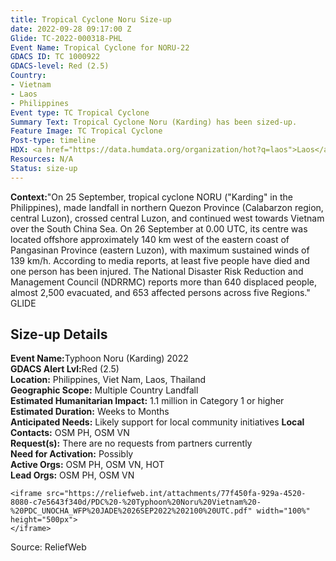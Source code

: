 ```yaml
---
title: Tropical Cyclone Noru Size-up
date: 2022-09-28 09:17:00 Z
Glide: TC-2022-000318-PHL
Event Name: Tropical Cyclone for NORU-22
GDACS ID: TC 1000922
GDACS-level: Red (2.5)
Country:
- Vietnam
- Laos
- Philippines
Event type: TC Tropical Cyclone
Summary Text: Tropical Cyclone Noru (Karding) has been sized-up.
Feature Image: TC Tropical Cyclone
Post-type: timeline
HDX: <a href="https://data.humdata.org/organization/hot?q=laos">Laos</a>,  <a href="https://data.humdata.org/organization/hot?q=philippines">Philippines</a>
Resources: N/A
Status: size-up
---
```


<strong>Context:</strong>"On 25 September, tropical cyclone NORU ("Karding" in the Philippines), made landfall in northern Quezon Province (Calabarzon region, central Luzon), crossed central Luzon, and continued west towards Vietnam over the South China Sea. On 26 September at 0.00 UTC, its centre was located offshore approximately 140 km west of the eastern coast of Pangasinan Province (eastern Luzon), with maximum sustained winds of 139 km/h. According to media reports, at least five people have died and one person has been injured. The National Disaster Risk Reduction and Management Council (NDRRMC) reports more than 640 displaced people, almost 2,500 evacuated, and 653 affected persons across five Regions."<be> GLIDE

<h2>Size-up Details</h2>

<strong>Event Name:</strong>Typhoon Noru (Karding) 2022
<br>
<strong>GDACS Alert Lvl:</strong>Red (2.5)<br>
<strong>Location:</strong> Philippines, Viet Nam, Laos, Thailand
<br>
<strong>Geographic Scope:</strong> Multiple Country Landfall
<br>
<strong>Estimated Humanitarian Impact:</strong> 1.1 million in Category 1 or higher<br>
<strong>Estimated Duration:</strong> Weeks to Months
<br>
<strong>Anticipated Needs:</strong> Likely support for local community initiatives
<be>
<strong>Local Contacts:</strong> OSM PH, OSM VN<br>
<strong>Request(s):</strong> There are no requests from partners currently<br>
<strong>Need for Activation:</strong> Possibly<br>
<strong>Active Orgs:</strong> OSM PH, OSM VN, HOT<br>
<strong>Lead Orgs:</strong> OSM PH, OSM VN<be>


    <iframe src="https://reliefweb.int/attachments/77f450fa-929a-4520-8080-c7e5643f340d/PDC%20-%20Typhoon%20Noru%20Vietnam%20-%20PDC_UNOCHA_WFP%20JADE%2026SEP2022%202100%20UTC.pdf" width="100%" height="500px">
    </iframe>
Source: ReliefWeb
